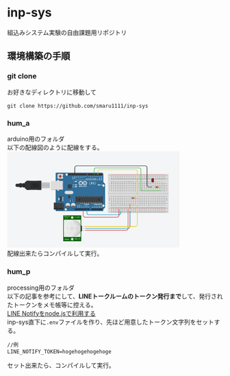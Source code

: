 # inp-sys
組込みシステム実験の自由課題用リポジトリ
## 環境構築の手順
### git clone
お好きなディレクトリに移動して
```
git clone https://github.com/smaru1111/inp-sys
```
### hum_a
arduino用のフォルダ<br>
以下の配線図のように配線をする。<br>
<img src="./imgs/line-map.png" width="80%"><br>
配線出来たらコンパイルして実行。<br>
### hum_p
processing用のフォルダ<br>
以下の記事を参考にして、**LINEトークルームのトークン発行まで**して、発行されたトークンをメモ帳等に控える。<br>
[LINE Notifyをnode.jsで利用する](https://dev.classmethod.jp/articles/line-notify/)<br>
inp-sys直下に`.env`ファイルを作り、先ほど用意したトークン文字列をセットする。<br>
```
//例
LINE_NOTIFY_TOKEN=hogehogehogehoge
```
セット出来たら、コンパイルして実行。

